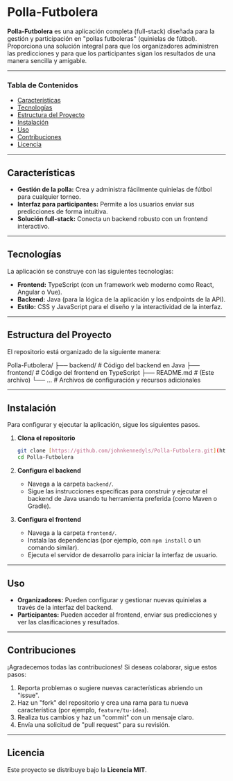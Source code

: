# Polla-Futbolera

**Polla-Futbolera** es una aplicación completa (full-stack) diseñada para la gestión y participación en "pollas futboleras" (quinielas de fútbol). Proporciona una solución integral para que los organizadores administren las predicciones y para que los participantes sigan los resultados de una manera sencilla y amigable.

---

### **Tabla de Contenidos**

- [Características](#características)
- [Tecnologías](#tecnologías)
- [Estructura del Proyecto](#estructura-del-proyecto)
- [Instalación](#instalación)
- [Uso](#uso)
- [Contribuciones](#contribuciones)
- [Licencia](#licencia)

---

## **Características**

- **Gestión de la polla:** Crea y administra fácilmente quinielas de fútbol para cualquier torneo.
- **Interfaz para participantes:** Permite a los usuarios enviar sus predicciones de forma intuitiva.
- **Solución full-stack:** Conecta un backend robusto con un frontend interactivo.

---

## **Tecnologías**

La aplicación se construye con las siguientes tecnologías:

- **Frontend:** TypeScript (con un framework web moderno como React, Angular o Vue).
- **Backend:** Java (para la lógica de la aplicación y los endpoints de la API).
- **Estilo:** CSS y JavaScript para el diseño y la interactividad de la interfaz.

---

## **Estructura del Proyecto**

El repositorio está organizado de la siguiente manera:

Polla-Futbolera/
├── backend/    # Código del backend en Java
├── frontend/   # Código del frontend en TypeScript
├── README.md   # (Este archivo)
└── ...         # Archivos de configuración y recursos adicionales


---

## **Instalación**

Para configurar y ejecutar la aplicación, sigue los siguientes pasos.

1.  **Clona el repositorio**
    ```bash
    git clone [https://github.com/johnkennedyls/Polla-Futbolera.git](https://github.com/johnkennedyls/Polla-Futbolera.git)
    cd Polla-Futbolera
    ```

2.  **Configura el backend**
    * Navega a la carpeta `backend/`.
    * Sigue las instrucciones específicas para construir y ejecutar el backend de Java usando tu herramienta preferida (como Maven o Gradle).

3.  **Configura el frontend**
    * Navega a la carpeta `frontend/`.
    * Instala las dependencias (por ejemplo, con `npm install` o un comando similar).
    * Ejecuta el servidor de desarrollo para iniciar la interfaz de usuario.

---

## **Uso**

* **Organizadores:** Pueden configurar y gestionar nuevas quinielas a través de la interfaz del backend.
* **Participantes:** Pueden acceder al frontend, enviar sus predicciones y ver las clasificaciones y resultados.

---

## **Contribuciones**

¡Agradecemos todas las contribuciones! Si deseas colaborar, sigue estos pasos:

1.  Reporta problemas o sugiere nuevas características abriendo un "issue".
2.  Haz un "fork" del repositorio y crea una rama para tu nueva característica (por ejemplo, `feature/tu-idea`).
3.  Realiza tus cambios y haz un "commit" con un mensaje claro.
4.  Envía una solicitud de "pull request" para su revisión.

---

## **Licencia**

Este proyecto se distribuye bajo la **Licencia MIT**. 
